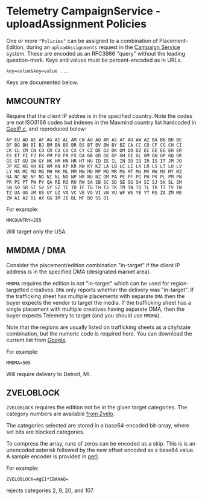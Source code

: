 Telemetry CampaignService - uploadAssignment Policies
=====================================================

One or more `"Policies"` can be assigned to a combination of Placement-Edition, during an `uploadAssignments` request in the [Campaign Service](./CampaignService.md) system. These are encoded as an RFC3986 "query" without the leading question-mark. Keys and values must be percent-encoded as in URLs.

    key=value&key=value ...

Keys are documented below.

## MMCOUNTRY

Require that the client IP addres is in the specified country. Note the codes are not ISO3166 codes but indexes in the Maxmind country list
hardcoded in [GeoIP.c](https://github.com/maxmind/geoip-api-c/blob/master/libGeoIP/GeoIP.c#L105), and reproduced below:

    AP EU AD AE AF AG AI AL AM CW AO AQ AR AS AT AU AW AZ BA BB BD BE
    BF BG BH BI BJ BM BN BO BR BS BT BV BW BY BZ CA CC CD CF CG CH CI
    CK CL CM CN CO CR CU CV CX CY CZ DE DJ DK DM DO DZ EC EE EG EH ER
    ES ET FI FJ FK FM FO FR FX GA GB GD GE GF GH GI GL GM GN GP GQ GR
    GS GT GU GW GY HK HM HN HR HT HU ID IE IL IN IO IQ IR IS IT JM JO
    JP KE KG KH KI KM KN KP KR KW KY KZ LA LB LC LI LK LR LS LT LU LV
    LY MA MC MD MG MH MK ML MM MN MO MP MQ MR MS MT MU MV MW MX MY MZ
    NA NC NE NF NG NI NL NO NP NR NU NZ OM PA PE PF PG PH PK PL PM PN
    PR PS PT PW PY QA RE RO RU RW SA SB SC SD SE SG SH SI SJ SK SL SM
    SN SO SR ST SV SY SZ TC TD TF TG TH TJ TK TM TN TO TL TR TT TV TW
    TZ UA UG UM US UY UZ VA VC VE VG VI VN VU WF WS YE YT RS ZA ZM ME
    ZW A1 A2 O1 AX GG IM JE BL MF BQ SS O1

For example:

    MMCOUNTRY=255

Will target only the USA. 

## MMDMA / DMA

Consider the placement/edition combination "in-target" if the client IP address is in the specified DMA (designated market area).

`MMDMA` requires the edition is not "in-target" which can be used for region-targetted creatives. `DMA` only reports
whether the delivery was "in-target". If the trafficking sheet has multiple placements with separate `DMA` then the buyer
expects the vendor to target the media. If the trafficking sheet has a single placement with multiple creatives having separate DMA,
then the buyer expects Telemetry to target (and you should use `MMDMA`).

Note that the regions are usually listed on trafficking sheets as a city/state combination, but the numeric code is required here.
You can download the current list from [Google](https://developers.google.com/adwords/api/docs/appendix/cities-DMAregions).

For example:

    MMDMA=505
  
Will require delivery to Detroit, MI.

## ZVELOBLOCK

`ZVELOBLOCK` requires the edition not be in the given target categories. The category numbers are available [from Zvelo](https://zvelo.com).

The categories selected are stored in a base64-encoded bit-array, where set bits are blocked categories.

To compress the array, runs of zeros can be encoded as a skip. This is is an unencoded asterisk followed by the new offset encoded as
a base64 value. A sample encoder is provided in [perl](samples/b64pack.pm).

For example:

    ZVELOBLOCK=AgEI*IBAAAQ=

rejects categories 2, 9, 20, and 107.


